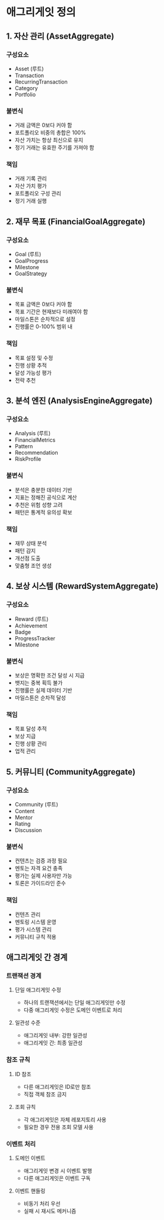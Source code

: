 # 애그리게잇 정의

## 1. 자산 관리 (AssetAggregate)
### 구성요소
- Asset (루트)
- Transaction
- RecurringTransaction
- Category
- Portfolio

### 불변식
- 거래 금액은 0보다 커야 함
- 포트폴리오 비중의 총합은 100%
- 자산 가치는 항상 최신으로 유지
- 정기 거래는 유효한 주기를 가져야 함

### 책임
- 거래 기록 관리
- 자산 가치 평가
- 포트폴리오 구성 관리
- 정기 거래 실행

## 2. 재무 목표 (FinancialGoalAggregate)
### 구성요소
- Goal (루트)
- GoalProgress
- Milestone
- GoalStrategy

### 불변식
- 목표 금액은 0보다 커야 함
- 목표 기간은 현재보다 미래여야 함
- 마일스톤은 순차적으로 설정
- 진행률은 0-100% 범위 내

### 책임
- 목표 설정 및 수정
- 진행 상황 추적
- 달성 가능성 평가
- 전략 추천

## 3. 분석 엔진 (AnalysisEngineAggregate)
### 구성요소
- Analysis (루트)
- FinancialMetrics
- Pattern
- Recommendation
- RiskProfile

### 불변식
- 분석은 충분한 데이터 기반
- 지표는 정해진 공식으로 계산
- 추천은 위험 성향 고려
- 패턴은 통계적 유의성 확보

### 책임
- 재무 상태 분석
- 패턴 감지
- 개선점 도출
- 맞춤형 조언 생성

## 4. 보상 시스템 (RewardSystemAggregate)
### 구성요소
- Reward (루트)
- Achievement
- Badge
- ProgressTracker
- Milestone

### 불변식
- 보상은 명확한 조건 달성 시 지급
- 뱃지는 중복 획득 불가
- 진행률은 실제 데이터 기반
- 마일스톤은 순차적 달성

### 책임
- 목표 달성 추적
- 보상 지급
- 진행 상황 관리
- 업적 관리

## 5. 커뮤니티 (CommunityAggregate)
### 구성요소
- Community (루트)
- Content
- Mentor
- Rating
- Discussion

### 불변식
- 컨텐츠는 검증 과정 필요
- 멘토는 자격 요건 충족
- 평가는 실제 사용자만 가능
- 토론은 가이드라인 준수

### 책임
- 컨텐츠 관리
- 멘토링 시스템 운영
- 평가 시스템 관리
- 커뮤니티 규칙 적용

## 애그리게잇 간 경계
### 트랜잭션 경계
1. 단일 애그리게잇 수정
   - 하나의 트랜잭션에서는 단일 애그리게잇만 수정
   - 다중 애그리게잇 수정은 도메인 이벤트로 처리

2. 일관성 수준
   - 애그리게잇 내부: 강한 일관성
   - 애그리게잇 간: 최종 일관성

### 참조 규칙
1. ID 참조
   - 다른 애그리게잇은 ID로만 참조
   - 직접 객체 참조 금지

2. 조회 규칙
   - 각 애그리게잇은 자체 레포지토리 사용
   - 필요한 경우 전용 조회 모델 사용

### 이벤트 처리
1. 도메인 이벤트
   - 애그리게잇 변경 시 이벤트 발행
   - 다른 애그리게잇은 이벤트 구독

2. 이벤트 핸들링
   - 비동기 처리 우선
   - 실패 시 재시도 메커니즘 